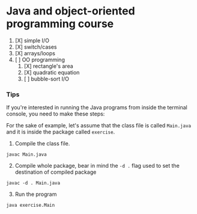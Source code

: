 # Java and object-oriented programming course


1. [X] simple I/O
2. [X] switch/cases
3. [X] arrays/loops
4. [ ] OO programming
   1. [X] rectangle's area
   2. [X] quadratic equation
   3. [ ] bubble-sort I/O



### Tips

If you're interested in running the Java programs from inside the terminal console, you need to make these steps:

For the sake of example, let's assume that the class file is called `Main.java` and it is inside the package called `exercise`.

1. Compile the class file.
```console
javac Main.java
```

2. Compile whole package, bear in mind the `-d .` flag used to set the destination of compiled package
```console
javac -d . Main.java
```

3. Run the program
```console
java exercise.Main
```
